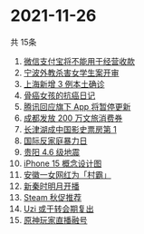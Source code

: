 # 2021-11-26
  共 15条

  <!-- BEGIN -->
  <!-- 最后更新时间:Fri Nov 26 2021 04:14:18 GMT+0000 (Coordinated Universal Time) -->
  1. [微信支付宝将不能用于经营收款](https://www.zhihu.com/search?q=支付宝)
1. [宁波外教杀害女学生案开审](https://www.zhihu.com/search?q=宁波外教)
1. [上海新增 3 例本土确诊](https://www.zhihu.com/search?q=上海疫情)
1. [骨癌女孩的抗癌日记](https://www.zhihu.com/search?q=骨癌女孩)
1. [腾讯回应旗下 App 将暂停更新](https://www.zhihu.com/search?q=腾讯)
1. [成都发放 200 万文旅消费券](https://www.zhihu.com/search?q=成都旅游)
1. [长津湖成中国影史票房第 1](https://www.zhihu.com/search?q=长津湖)
1. [国际反家庭暴力日](https://www.zhihu.com/search?q=反家暴日)
1. [贵阳 4.6 级地震](https://www.zhihu.com/search?q=贵阳地震)
1. [iPhone 15 概念设计图](https://www.zhihu.com/search?q=iphone15)
1. [安徽一女网红为「村霸」](https://www.zhihu.com/search?q=村霸女网红)
1. [新秦时明月开播](https://www.zhihu.com/search?q=新秦时明月)
1. [Steam 秋促推荐](https://www.zhihu.com/search?q=steam)
1. [Uzi 或于转会期复出](https://www.zhihu.com/search?q=uzi)
1. [原神玩家直播融号](https://www.zhihu.com/search?q=原神)
  <!-- END -->
  